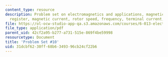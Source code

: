 ```yaml
---
content_type: resource
description: Problem set on electromagnetics and applications, magnetic field, load
  register, magnetic current, rotor speed, frequency, terminal current, and torque.
file: https://ol-ocw-studio-app-qa.s3.amazonaws.com/courses/6-013-electromagnetics-and-applications-fall-2005/31dcbf6230ff68b6349396cb24cf22b6_ps10.pdf
file_type: application/pdf
parent_uid: 42cf2a95-b277-a731-515e-869f4be59998
resourcetype: Document
title: 'Problem Set #10'
uid: 31dcbf62-30ff-68b6-3493-96cb24cf22b6
---
```

